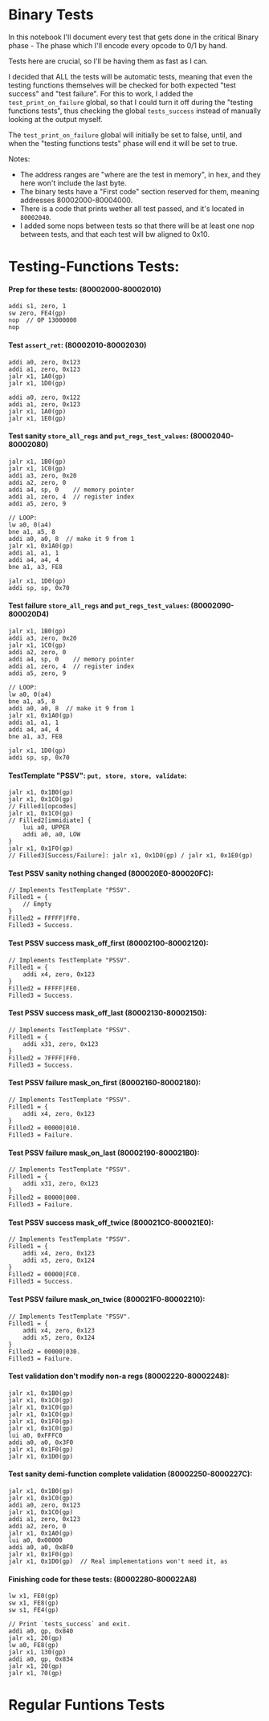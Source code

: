 # Binary Tests

In this notebook I'll document every test that gets done in the critical Binary phase - The phase which I'll encode every opcode to 0/1 by hand.

Tests here are crucial, so I'll be having them as fast as I can.

I decided that ALL the tests will be automatic tests, meaning that even the testing functions themselves will be checked for both expected "test success" and "test failure".
For this to work, I added the `test_print_on_failure` global, so that I could turn it off during the "testing functions tests", thus checking the global `tests_success` instead of manually looking at the output myself.

The `test_print_on_failure` global will initially be set to false, until, and when the "testing functions tests" phase will end it will be set to true.

Notes:
- The address ranges are "where are the test in memory", in hex, and they here won't include the last byte.
- The binary tests have a "First code" section reserved for them, meaning addresses 80002000-80004000.
- There is a code that prints wether all test passed, and it's located in `80002040`.
- I added some nops between tests so that there will be at least one nop between tests, and that each test will bw aligned to 0x10.

# Testing-Functions Tests:

#### Prep for these tests: (80002000-80002010)
```assembly
addi s1, zero, 1
sw zero, FE4(gp)
nop  // OP 13000000
nop
```

#### Test `assert_ret`: (80002010-80002030)
```assembly
addi a0, zero, 0x123
addi a1, zero, 0x123
jalr x1, 1A0(gp)
jalr x1, 1D0(gp)

addi a0, zero, 0x122
addi a1, zero, 0x123
jalr x1, 1A0(gp)
jalr x1, 1E0(gp)
```

#### Test sanity `store_all_regs` and `put_regs_test_values`: (80002040-80002080)
```assembly
jalr x1, 1B0(gp)
jalr x1, 1C0(gp)
addi a3, zero, 0x20
addi a2, zero, 0
addi a4, sp, 0    // memory pointer
addi a1, zero, 4  // register index
addi a5, zero, 9

// LOOP:
lw a0, 0(a4)
bne a1, a5, 8
addi a0, a0, 8  // make it 9 from 1
jalr x1, 0x1A0(gp)
addi a1, a1, 1
addi a4, a4, 4
bne a1, a3, FE8

jalr x1, 1D0(gp)
addi sp, sp, 0x70
```

#### Test failure `store_all_regs` and `put_regs_test_values`: (80002090-800020D4)
```assembly
jalr x1, 1B0(gp)
addi a3, zero, 0x20
jalr x1, 1C0(gp)
addi a2, zero, 0
addi a4, sp, 0    // memory pointer
addi a1, zero, 4  // register index
addi a5, zero, 9

// LOOP:
lw a0, 0(a4)
bne a1, a5, 8
addi a0, a0, 8  // make it 9 from 1
jalr x1, 0x1A0(gp)
addi a1, a1, 1
addi a4, a4, 4
bne a1, a3, FE8

jalr x1, 1D0(gp)
addi sp, sp, 0x70
```

#### TestTemplate "PSSV": `put, store, store, validate`:
```assembly
jalr x1, 0x1B0(gp)
jalr x1, 0x1C0(gp)
// Filled1[opcodes]
jalr x1, 0x1C0(gp)
// Filled2[immidiate] {
    lui a0, UPPER
    addi a0, a0, LOW
}
jalr x1, 0x1F0(gp)
// Filled3[Success/Failure]: jalr x1, 0x1D0(gp) / jalr x1, 0x1E0(gp)
```

#### Test PSSV sanity nothing changed (800020E0-800020FC):
```assembly
// Implements TestTemplate "PSSV".
Filled1 = {
    // Empty
}
Filled2 = FFFFF|FF0.
Filled3 = Success.
```

#### Test PSSV success mask_off_first (80002100-80002120):
```assembly
// Implements TestTemplate "PSSV".
Filled1 = {
    addi x4, zero, 0x123
}
Filled2 = FFFFF|FE0.
Filled3 = Success.
```

#### Test PSSV success mask_off_last (80002130-80002150):
```assembly
// Implements TestTemplate "PSSV".
Filled1 = {
    addi x31, zero, 0x123
}
Filled2 = 7FFFF|FF0.
Filled3 = Success.
```

#### Test PSSV failure mask_on_first (80002160-80002180):
```assembly
// Implements TestTemplate "PSSV".
Filled1 = {
    addi x4, zero, 0x123
}
Filled2 = 00000|010.
Filled3 = Failure.
```

#### Test PSSV failure mask_on_last (80002190-800021B0):
```assembly
// Implements TestTemplate "PSSV".
Filled1 = {
    addi x31, zero, 0x123
}
Filled2 = 80000|000.
Filled3 = Failure.
```

#### Test PSSV success mask_off_twice (800021C0-800021E0):
```assembly
// Implements TestTemplate "PSSV".
Filled1 = {
    addi x4, zero, 0x123
    addi x5, zero, 0x124
}
Filled2 = 00000|FC0.
Filled3 = Success.
```

#### Test PSSV failure mask_on_twice (800021F0-80002210):
```assembly
// Implements TestTemplate "PSSV".
Filled1 = {
    addi x4, zero, 0x123
    addi x5, zero, 0x124
}
Filled2 = 00000|030.
Filled3 = Failure.
```

#### Test validation don't modify non-a regs (80002220-80002248):
```assembly
jalr x1, 0x1B0(gp)
jalr x1, 0x1C0(gp)
jalr x1, 0x1C0(gp)
jalr x1, 0x1C0(gp)
jalr x1, 0x1F0(gp)
jalr x1, 0x1C0(gp)
lui a0, 0xFFFC0
addi a0, a0, 0x3F0
jalr x1, 0x1F0(gp)
jalr x1, 0x1D0(gp)
```

#### Test sanity demi-function complete validation (80002250-8000227C):
```assembly
jalr x1, 0x1B0(gp)
jalr x1, 0x1C0(gp)
addi a0, zero, 0x123
jalr x1, 0x1C0(gp)
addi a1, zero, 0x123
addi a2, zero, 0
jalr x1, 0x1A0(gp)
lui a0, 0x00000
addi a0, a0, 0xBF0
jalr x1, 0x1F0(gp)
jalr x1, 0x1D0(gp)  // Real implementations won't need it, as 
```

#### Finishing code for these tests: (80002280-800022A8)
```assembly
lw x1, FE0(gp)
sw x1, FE8(gp)
sw s1, FE4(gp)

// Print `tests_success` and exit.
addi a0, gp, 0x840
jalr x1, 20(gp)
lw a0, FE8(gp)
jalr x1, 130(gp)
addi a0, gp, 0x834
jalr x1, 20(gp)
jalr x1, 70(gp)
```


# Regular Funtions Tests


